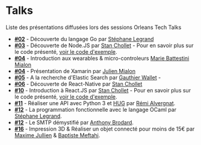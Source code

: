 # Talks

Liste des présentations diffusées lors des sessions Orleans Tech Talks

* [**#02**](https://github.com/orleans-tech/talks/raw/master/02_Decouverte_langage-go_Stephane-Legrand.pdf) - Découverte du langage Go par [Stéphane Legrand](https://stephanelegrand.wordpress.com/)
* [**#03**](https://github.com/orleans-tech/talks/raw/master/03_Decouverte-node-js_Stan-Chollet.pptx) - Découverte de Node.JS par [Stan Chollet](http://stanislaschollet.com) - Pour en savoir plus sur le code présenté, [voir le code d'exemple](https://github.com/orleans-tech/talks-code/tree/master/03-discover-node-js).
* [**#04**](https://github.com/orleans-tech/talks/raw/master/04_Introduction-aux-wearables_Marie-Battestini.pptx) - Introduction aux wearables & micro-controleurs [Marie Battestini Mialon](http://www.mariebattestini.com/mb/blog/)
* [**#04**](https://github.com/orleans-tech/talks/raw/master/04_Xamarion_Julien-Mialon.pptx) - Présentation de Xamarin par [Julien Mialon](http://blog.julienmialon.com/2015/04/presentation-de-xamarin-orleanstechtalks/)
* [**#05**](https://github.com/orleans-tech/talks/raw/master/05_A_la_recherche_d_ElasticSearch_Gauthier-Wallet.pptx) - A la recherche d'Elastic Search par [Gauthier Wallet](https://twitter.com/ninnir) -
* [**#06**](https://github.com/orleans-tech/talks/raw/master/06_Decouverte-de-react-native_Stan-Chollet.pptx) - Découverte de React-Native par [Stan Chollet](http://stanislaschollet.com)
* [**#10**](https://github.com/orleans-tech/talks/raw/master/10_introduction-react-js_Stan-Chollet.pptx) - Introduction à React.JS par [Stan Chollet](http://stanislaschollet.com) - Pour en savoir plus sur le code présenté, [voir le code d'exemple](https://github.com/orleans-tech/talks-code/tree/master/10-introduction-react-js).
* [**#11**](http://toilal.github.io/talk-python3-hug) - Réaliser une API avec Python 3 et [HUG](https://github.com/timothycrosley/hug) par [Rémi Alvergnat](http://www.pragmasphere.com).
* [**#12**](https://github.com/orleans-tech/talks/raw/master/12_programmation-fonctionnelle-ocaml_Stephane-Legrand.pdf) - La programmation fonctionnelle avec le langage OCaml par [Stéphane Legrand](https://stephanelegrand.wordpress.com/).
* [**#12**](https://github.com/orleans-tech/talks/raw/master/12_Le-SMTP-demystifie_Anthony-Brodard.pdf) - Le SMTP démystifié par [Anthony Brodard](https://twitter.com/nawadanp).
* [**#16**](https://github.com/orleans-tech/talks/raw/master/16_Impression_3D_et_objets_connectes_Maxime_Jullien_Baptiste_Meftahi.pptx) - Impression 3D & Réaliser un objet connecté pour moins de 15€ par [Maxime Jullien](https://twitter.com/MaximeJ09) & [Baptiste Meftahi](https://twitter.com/baptme).

